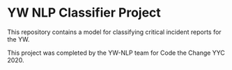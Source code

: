 # YW NLP Classifier Project

This repository contains a model for classifying critical incident reports for the YW.

This project was completed by the YW-NLP team for Code the Change YYC 2020.
